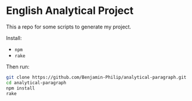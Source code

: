 # English Analytical Project

This a repo for some scripts to generate my project.

Install:

- `npm`
- `rake`

Then run:

```bash
git clone https://github.com/Benjamin-Philip/analytical-paragraph.git
cd analytical-paragraph
npm install
rake
```


